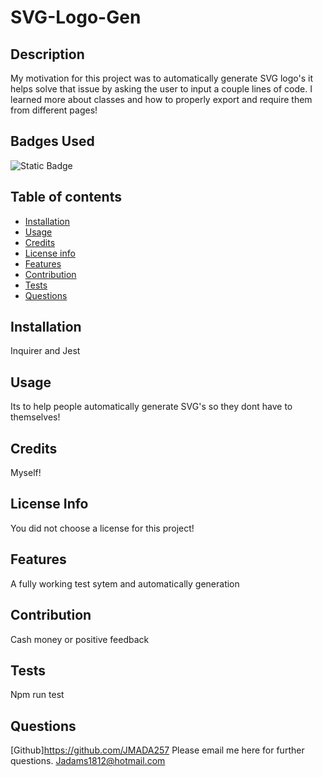 # SVG-Logo-Gen

## Description

My motivation for this project was to automatically generate SVG logo's it helps solve that issue by asking the user to input a couple lines of code. I learned more about classes and how to properly export and require them from different pages!

## Badges Used

![Static Badge](https://img.shields.io/badge/No_License_Chosen-red)

## Table of contents

- [Installation](#installation)
- [Usage](#usage)
- [Credits](#credits)
- [License info](#license-info)
- [Features](#features)
- [Contribution](#contribution)
- [Tests](#tests)
- [Questions](#questions)

## Installation

Inquirer and Jest

## Usage

Its to help people automatically generate SVG's so they dont have to themselves!

## Credits

Myself!

## License Info

You did not choose a license for this project!

## Features

A fully working test sytem and automatically generation

## Contribution

Cash money or positive feedback

## Tests

Npm run test

## Questions

[Github]https://github.com/JMADA257
Please email me here for further questions. Jadams1812@hotmail.com
